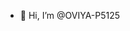 - 👋 Hi, I’m @OVIYA-P5125


<!---
OVIYA-P5125/OVIYA-P5125 is a ✨ special ✨ repository because its `README.md` (this file) appears on your GitHub profile.
You can click the Preview link to take a look at your changes.
--->

